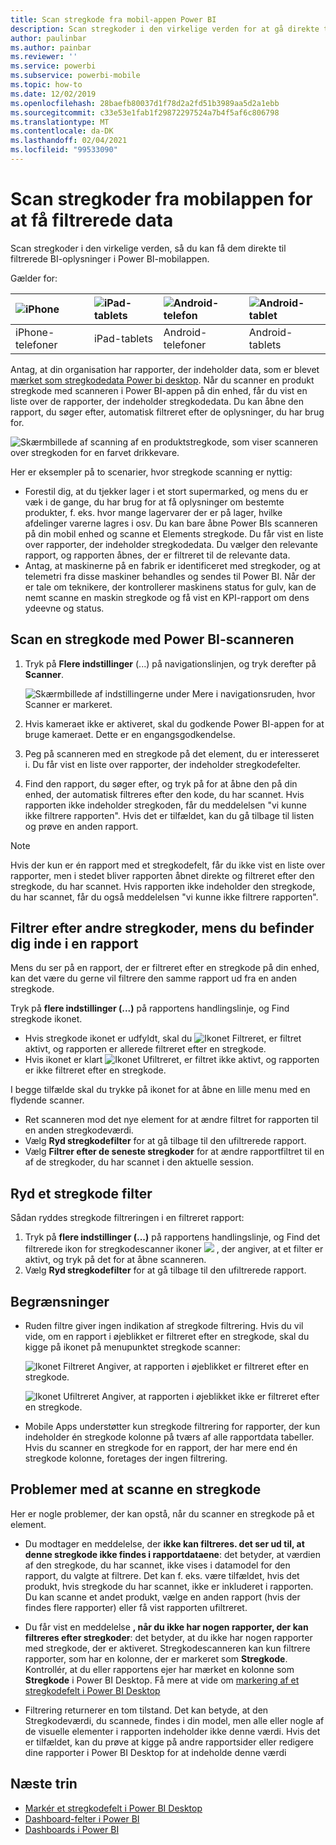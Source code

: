 ```yaml
---
title: Scan stregkode fra mobil-appen Power BI
description: Scan stregkoder i den virkelige verden for at gå direkte til filtrerede BI-oplysninger i Power BI-mobilappen.
author: paulinbar
ms.author: painbar
ms.reviewer: ''
ms.service: powerbi
ms.subservice: powerbi-mobile
ms.topic: how-to
ms.date: 12/02/2019
ms.openlocfilehash: 28baefb80037d1f78d2a2fd51b3989aa5d2a1ebb
ms.sourcegitcommit: c33e53e1fab1f29872297524a7b4f5af6c806798
ms.translationtype: MT
ms.contentlocale: da-DK
ms.lasthandoff: 02/04/2021
ms.locfileid: "99533090"
---
```

# <a name="scan-barcodes-from-the-mobile-app-to-get-filtered-data"></a>Scan stregkoder fra mobilappen for at få filtrerede data 
Scan stregkoder i den virkelige verden, så du kan få dem direkte til filtrerede BI-oplysninger i Power BI-mobilappen.

Gælder for:

| ![iPhone](./media/mobile-apps-qr-code/ios-logo-40-px.png) | ![iPad-tablets](./media/mobile-apps-qr-code/ios-logo-40-px.png) | ![Android-telefon](././media/mobile-apps-qr-code/android-logo-40-px.png) | ![Android-tablet](././media/mobile-apps-qr-code/android-logo-40-px.png) |
|:--- |:--- |:--- |:--- |
|iPhone-telefoner |iPad-tablets |Android-telefoner |Android-tablets |

Antag, at din organisation har rapporter, der indeholder data, som er blevet [mærket som stregkodedata Power bi desktop](../../transform-model/desktop-mobile-barcodes.md). Når du scanner en produkt stregkode med scanneren i Power BI-appen på din enhed, får du vist en liste over de rapporter, der indeholder stregkodedata. Du kan åbne den rapport, du søger efter, automatisk filtreret efter de oplysninger, du har brug for.

![Skærmbillede af scanning af en produktstregkode, som viser scanneren over stregkoden for en farvet drikkevare.](media/mobile-apps-scan-barcode-iphone/power-bi-barcode-scanner.png)

Her er eksempler på to scenarier, hvor stregkode scanning er nyttig:
* Forestil dig, at du tjekker lager i et stort supermarked, og mens du er væk i de gange, du har brug for at få oplysninger om bestemte produkter, f. eks. hvor mange lagervarer der er på lager, hvilke afdelinger varerne lagres i osv. Du kan bare åbne Power BIs scanneren på din mobil enhed og scanne et Elements stregkode. Du får vist en liste over rapporter, der indeholder stregkodedata. Du vælger den relevante rapport, og rapporten åbnes, der er filtreret til de relevante data.
* Antag, at maskinerne på en fabrik er identificeret med stregkoder, og at telemetri fra disse maskiner behandles og sendes til Power BI. Når der er tale om teknikere, der kontrollerer maskinens status for gulv, kan de nemt scanne en maskin stregkode og få vist en KPI-rapport om dens ydeevne og status.

## <a name="scan-a-barcode-with-the-power-bi-scanner"></a>Scan en stregkode med Power BI-scanneren
1. Tryk på **Flere indstillinger** (...) på navigationslinjen, og tryk derefter på **Scanner**.

    ![Skærmbillede af indstillingerne under Mere i navigationsruden, hvor Scanner er markeret.](media/mobile-apps-scan-barcode-iphone/power-bi-scanner.png)

1. Hvis kameraet ikke er aktiveret, skal du godkende Power BI-appen for at bruge kameraet. Dette er en engangsgodkendelse. 
1. Peg på scanneren med en stregkode på det element, du er interesseret i. Du får vist en liste over rapporter, der indeholder stregkodefelter.
1. Find den rapport, du søger efter, og tryk på for at åbne den på din enhed, der automatisk filtreres efter den kode, du har scannet. Hvis rapporten ikke indeholder stregkoden, får du meddelelsen "vi kunne ikke filtrere rapporten". Hvis det er tilfældet, kan du gå tilbage til listen og prøve en anden rapport.
    
>[!NOTE]
>Hvis der kun er én rapport med et stregkodefelt, får du ikke vist en liste over rapporter, men i stedet bliver rapporten åbnet direkte og filtreret efter den stregkode, du har scannet. Hvis rapporten ikke indeholder den stregkode, du har scannet, får du også meddelelsen "vi kunne ikke filtrere rapporten".

## <a name="filter-by-other-barcodes-while-in-a-report"></a>Filtrer efter andre stregkoder, mens du befinder dig inde i en rapport
Mens du ser på en rapport, der er filtreret efter en stregkode på din enhed, kan det være du gerne vil filtrere den samme rapport ud fra en anden stregkode.

Tryk på **flere indstillinger (...)** på rapportens handlingslinje, og Find stregkode ikonet.

* Hvis stregkode ikonet er udfyldt, skal du ![Ikonet Filtreret](media/mobile-apps-scan-barcode-iphone/power-bi-barcode-filtered-icon-black.png), er filtret aktivt, og rapporten er allerede filtreret efter en stregkode. 
* Hvis ikonet er klart ![Ikonet Ufiltreret](media/mobile-apps-scan-barcode-iphone/power-bi-barcode-unfiltered-icon.png), er filtret ikke aktivt, og rapporten er ikke filtreret efter en stregkode. 

I begge tilfælde skal du trykke på ikonet for at åbne en lille menu med en flydende scanner.

* Ret scanneren mod det nye element for at ændre filtret for rapporten til en anden stregkodeværdi. 
* Vælg **Ryd stregkodefilter** for at gå tilbage til den ufiltrerede rapport.
* Vælg **Filtrer efter de seneste stregkoder** for at ændre rapportfiltret til en af de stregkoder, du har scannet i den aktuelle session.

## <a name="clear-a-barcode-filter"></a>Ryd et stregkode filter
Sådan ryddes stregkode filtreringen i en filtreret rapport:
1. Tryk på **flere indstillinger (...)** på rapportens handlingslinje, og Find det filtrerede ikon for stregkodescanner ikoner ![ ](media/mobile-apps-scan-barcode-iphone/power-bi-barcode-filtered-icon-black.png) , der angiver, at et filter er aktivt, og tryk på det for at åbne scanneren.
1. Vælg **Ryd stregkodefilter** for at gå tilbage til den ufiltrerede rapport.

## <a name="limitations"></a>Begrænsninger

* Ruden filtre giver ingen indikation af stregkode filtrering. Hvis du vil vide, om en rapport i øjeblikket er filtreret efter en stregkode, skal du kigge på ikonet på menupunktet stregkode scanner:

    ![Ikonet Filtreret](media/mobile-apps-scan-barcode-iphone/power-bi-barcode-filtered-icon-black.png) Angiver, at rapporten i øjeblikket er filtreret efter en stregkode.
    
    ![Ikonet Ufiltreret](media/mobile-apps-scan-barcode-iphone/power-bi-barcode-unfiltered-icon.png) Angiver, at rapporten i øjeblikket ikke er filtreret efter en stregkode. 
* Mobile Apps understøtter kun stregkode filtrering for rapporter, der kun indeholder én stregkode kolonne på tværs af alle rapportdata tabeller. Hvis du scanner en stregkode for en rapport, der har mere end én stregkode kolonne, foretages der ingen filtrering.

## <a name="issues-with-scanning-a-barcode"></a>Problemer med at scanne en stregkode
Her er nogle problemer, der kan opstå, når du scanner en stregkode på et element.

* Du modtager en meddelelse, der **ikke kan filtreres. det ser ud til, at denne stregkode ikke findes i rapportdataene**: det betyder, at værdien af den stregkode, du har scannet, ikke vises i datamodel for den rapport, du valgte at filtrere. Det kan f. eks. være tilfældet, hvis det produkt, hvis stregkode du har scannet, ikke er inkluderet i rapporten. Du kan scanne et andet produkt, vælge en anden rapport (hvis der findes flere rapporter) eller få vist rapporten ufiltreret.

* Du får vist en meddelelse **, når du ikke har nogen rapporter, der kan filtreres efter stregkoder**: det betyder, at du ikke har nogen rapporter med stregkode, der er aktiveret. Stregkodescanneren kan kun filtrere rapporter, som har en kolonne, der er markeret som **Stregkode**. Kontrollér, at du eller rapportens ejer har mærket en kolonne som **Stregkode** i Power BI Desktop. Få mere at vide om [markering af et stregkodefelt i Power BI Desktop](../../transform-model/desktop-mobile-barcodes.md)

* Filtrering returnerer en tom tilstand. Det kan betyde, at den Stregkodeværdi, du scannede, findes i din model, men alle eller nogle af de visuelle elementer i rapporten indeholder ikke denne værdi. Hvis det er tilfældet, kan du prøve at kigge på andre rapportsider eller redigere dine rapporter i Power BI Desktop for at indeholde denne værdi 

## <a name="next-steps"></a>Næste trin
* [Markér et stregkodefelt i Power BI Desktop](../../transform-model/desktop-mobile-barcodes.md)
* [Dashboard-felter i Power BI](../end-user-tiles.md)
* [Dashboards i Power BI](../end-user-dashboards.md)
